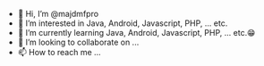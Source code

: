 - 👋 Hi, I’m @majdmfpro
- 👀 I’m interested in Java, Android, Javascript, PHP, ... etc.
- 🌱 I’m currently learning Java, Android, Javascript, PHP, ... etc.😁
- 💞️ I’m looking to collaborate on ...
- 📫 How to reach me ...

<!---
majdmfpro/majdmfpro is a ✨ special ✨ repository because its `README.md` (this file) appears on your GitHub profile.
You can click the Preview link to take a look at your changes.
--->
